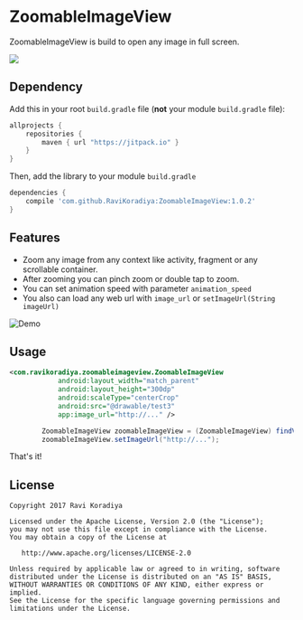 # ZoomableImageView

ZoomableImageView is build to open any image in full screen.

[![](https://jitpack.io/v/RaviKoradiya/ZoomableImageView.svg)](https://jitpack.io/#RaviKoradiya/ZoomableImageView)

## Dependency

Add this in your root `build.gradle` file (**not** your module `build.gradle` file):

```gradle
allprojects {
	repositories {
        maven { url "https://jitpack.io" }
    }
}
```

Then, add the library to your module `build.gradle`
```gradle
dependencies {
    compile 'com.github.RaviKoradiya:ZoomableImageView:1.0.2'
}
```

## Features
- Zoom any image from any context like activity, fragment or any scrollable container. 
- After zooming you can pinch zoom or double tap to zoom. 
- You can set animation speed with parameter `animation_speed`
- You also can load any web url with `image_url` or `setImageUrl(String imageUrl)`

![Demo](/../master/demo_image/ezgif-2-ccb935fa45.gif?raw=true "Demo")


## Usage

```xml
<com.ravikoradiya.zoomableimageview.ZoomableImageView
            android:layout_width="match_parent"
            android:layout_height="300dp"
            android:scaleType="centerCrop"
            android:src="@drawable/test3"
            app:image_url="http://..." />
```
```java
        ZoomableImageView zoomableImageView = (ZoomableImageView) findViewById(R.id.iv_zoomable);
        zoomableImageView.setImageUrl("http://...");
```
That's it!


License
--------

    Copyright 2017 Ravi Koradiya

    Licensed under the Apache License, Version 2.0 (the "License");
    you may not use this file except in compliance with the License.
    You may obtain a copy of the License at

       http://www.apache.org/licenses/LICENSE-2.0

    Unless required by applicable law or agreed to in writing, software
    distributed under the License is distributed on an "AS IS" BASIS,
    WITHOUT WARRANTIES OR CONDITIONS OF ANY KIND, either express or implied.
    See the License for the specific language governing permissions and
    limitations under the License.
